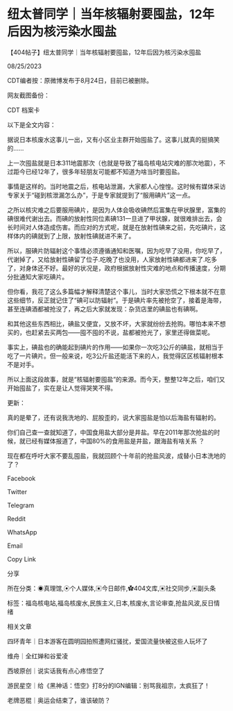 # 纽太普同学｜当年核辐射要囤盐，12年后因为核污染水囤盐

【404帖子】纽太普同学｜当年核辐射要囤盐，12年后因为核污染水囤盐

08/25/2023

CDT编者按：原微博发布于8月24日，目前已被删除。

网友截图备份：

CDT 档案卡













以下是全文内容：

据说日本核废水这事儿一出，又有小区业主群开始囤盐了。这事儿就真的挺搞笑的……

上一次囤盐就是日本311地震那次（也就是导致了福岛核电站灾难的那次地震），不过距今已经12年了，很多年轻朋友可能都不知道为啥当时要囤盐。

事情是这样的。当时地震之后，核电站泄漏，大家都人心惶惶。这时候有媒体采访专家关于“碰到核泄漏怎么办”，于是专家就提到了“服用碘片”这一点。

之所以核灾难之后要服用碘片，是因为人体会吸收碘然后富集在甲状腺里，富集的碘很难代谢出去。而碘的放射性同位素碘131一旦进了甲状腺，就很难排出去，会长时间对人体造成伤害。而应对的方式呢，就是在放射性碘来之前，先吃碘片，这样体内的碘就到了上限，放射性碘就进不来了。

所以，服碘片防辐射这个事情必须遵循通知和医嘱，因为吃早了没用，你吃早了，代谢掉了，又给放射性碘留了位子.吃晚了也没用，人家放射性碘都进来了.吃多了，对身体还不好。最好的状况是，政府根据放射性灾难的地点和传播速度，分期分批通知大家吃碘片。

但你看，我花了这么多篇幅才解释清楚这个事儿，当时大家恐慌之下根本就不在意这些细节，反正就记住了“碘可以防辐射”。于是碘片率先被抢空了，接着是海带，甚至连碘酒都被抢没了，再之后大家就发现：杂货店里的碘盐也有碘啊。

和其他这些东西相比，碘盐又便宜，又放不坏，大家就纷纷去抢购。哪怕本来不想买的，也赶紧去买两包——囤不囤的不说，盐都被抢光了，家里还得做菜呢。

事实上，碘盐也的确能起到碘片的作用——如果你一次吃3公斤的碘盐，就相当于吃了一片碘片。但一般来说，吃3公斤盐还能活下来的人，我觉得区区核辐射根本不是对手。

所以上面这段故事，就是“核辐射要囤盐”的来源。而今天，整整12年之后，咱们又开始囤盐了，实在是让人觉得哭笑不得。

更新：

真的是晕了，还有说我洗地的、屁股歪的，说大家囤盐是怕以后海盐有辐射的。

你们自己查一查就知道了，中国食用盐大部分是井盐。早在2011年那次抢盐的时候，就已经有媒体报道了，中国80%的食用盐是井盐，跟海盐有啥关系 ？

现在都在呼吁大家不要乱囤盐，我就回顾个十年前的抢盐风波，成替小日本洗地的了？

Facebook

Twitter

Telegram

Reddit

WhatsApp

Email

Copy Link

分享

所在分类：◉真理馆,⦿个人媒体,▣今日邮件,✿404文库,▣社交同步,▣副头条

标签：福岛核电站,福岛核废水,民族主义,日本,核废水,言论审查,抢盐风波,反日情绪

相关文章

四环青年｜日本游客在圆明园拍照遭网红骚扰，爱国流量快被这些人玩坏了

维舟｜全红婵和谷爱凌

西坡原创｜说实话我有点心疼悟空了

游民星空｜给《黑神话：悟空》打8分的IGN编辑：别骂我祖宗，太疯狂了！

老牌恶棍｜奥运会结束了，谁该破防？